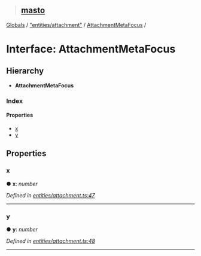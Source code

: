 > ## [masto](../README.md)

[Globals](../globals.md) / ["entities/attachment"](../modules/_entities_attachment_.md) / [AttachmentMetaFocus](_entities_attachment_.attachmentmetafocus.md) /

# Interface: AttachmentMetaFocus

## Hierarchy

* **AttachmentMetaFocus**

### Index

#### Properties

* [x](_entities_attachment_.attachmentmetafocus.md#x)
* [y](_entities_attachment_.attachmentmetafocus.md#y)

## Properties

###  x

● **x**: *number*

*Defined in [entities/attachment.ts:47](https://github.com/neet/masto.js/blob/635a2aa/src/entities/attachment.ts#L47)*

___

###  y

● **y**: *number*

*Defined in [entities/attachment.ts:48](https://github.com/neet/masto.js/blob/635a2aa/src/entities/attachment.ts#L48)*

___